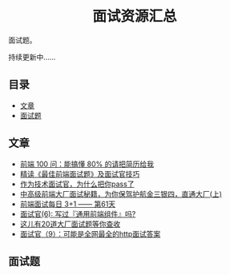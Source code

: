 <h1 align="center">面试资源汇总</h1>

面试题。

持续更新中……


## 目录

* [文章](#文章)
* [面试题](#面试题)

## 文章
 * [前端 100 问：能搞懂 80% 的请把简历给我](https://juejin.im/post/5d23e750f265da1b855c7bbe)
 * [精读《最佳前端面试题》及面试官技巧](https://zhuanlan.zhihu.com/p/28333260)
 * [作为技术面试官，为什么把你pass了](https://juejin.im/post/5c1e7a086fb9a049b82a7310)
 * [中高级前端大厂面试秘籍，为你保驾护航金三银四，直通大厂(上)](https://juejin.im/post/5c64d15d6fb9a049d37f9c20)
 * [前端面试每日 3+1 —— 第61天](https://juejin.im/post/5d05576af265da1bba590291)
 * [面试官(6): 写过『通用前端组件』吗?](https://juejin.im/post/5c02142fe51d4511be77aad7)
 * [这儿有20道大厂面试题等你查收](https://juejin.im/post/5d124a12f265da1b9163a28d)
 * [面试官（9）：可能是全网最全的http面试答案](https://juejin.im/post/5d032b77e51d45777a126183)


## 面试题

